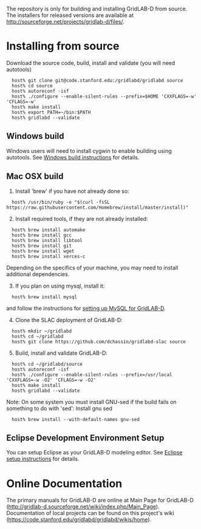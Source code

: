 The repository is only for building and installing GridLAB-D from source.  The 
installers for released versions are available at http://sourceforge.net/projects/gridlab-d/files/.

# Installing from source

Download the source code, build, install and validate (you will need autotools)
```
  host% git clone git@code.stanford.edu:/gridlabd/gridlabd source
  host% cd source
  host% autoreconf -isf
  host% ./configure --enable-silent-rules --prefix=$HOME 'CXXFLAGS=-w' 'CFLAGS=-w'
  host% make install
  host% export PATH=~/bin:$PATH
  host% gridlabd --validate
```

## Windows build

Windows users will need to install cygwin to enable building using autotools.
See [Windows build instructions](http://gridlab-d.sourceforge.net/wiki/index.php/MinGW/Eclipse_Installation)
for details.

## Mac OSX build

1. Install 'brew' if you have not already done so:
```
  host% /usr/bin/ruby -e "$(curl -fsSL https://raw.githubusercontent.com/Homebrew/install/master/install)"
```

2. Install required tools, if they are not already installed:
```
  host% brew install automake
  host% brew install gcc
  host% brew install libtool
  host% brew install git
  host% brew install wget
  host% brew install xerces-c
```
Depending on the specifics of your machine, you may need to install additional dependencies.

3. If you plan on using mysql, install it:
```
  host% brew install mysql
```
and follow the instructions for [setting up MySQL for GridLAB-D](http://gridlab-d.sourceforge.net/wiki/index.php/Mysql#Prerequisites).

4. Clone the SLAC deployment of GridLAB-D:
```
  host% mkdir ~/gridlabd
  host% cd ~/gridlabd
  host% git clone https://github.com/dchassin/gridlabd-slac source
```

5. Build, install and validate GridLAB-D:
```
  host% cd ~/gridlabd/source
  host% autoreconf -isf
  host% ./configure --enable-silent-rules --prefix=/usr/local 'CXXFLAGS=-w -O2' 'CFLAGS=-w -O2'
  host% make install
  host% gridlabd --validate
```

Note: On some system you must install GNU-sed if the build fails on something to do with 'sed':
Install gnu sed
```
  host% brew install --with-default-names gnu-sed
```

## Eclipse Development Environment Setup

You can setup Eclipse as your GridLAB-D modeling editor.  See 
[Eclipse setup instructions](http://gridlab-d.sourceforge.net/wiki/index.php/Eclipse) for details.

# Online Documentation

The primary manuals for GridLAB-D are online at Main Page for GridLAB-D (http://gridlab-d.sourceforge.net/wiki/index.php/Main_Page).
Documentation of local projects can be found on this project's wiki (https://code.stanford.edu/gridlabd/gridlabd/wikis/home).
